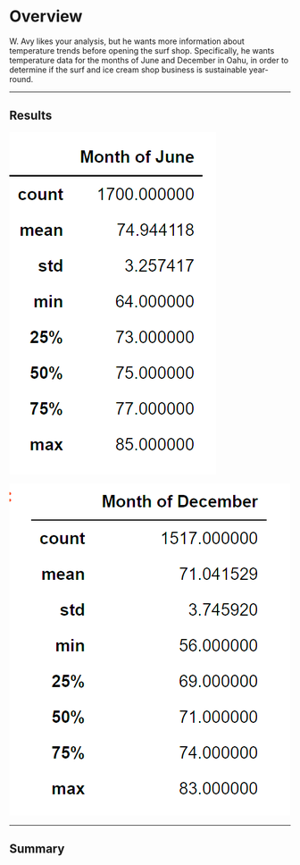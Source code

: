 # Overview #
W. Avy likes your analysis, but he wants more information about temperature trends before opening the surf shop. Specifically, he wants temperature data for the months of June and December in Oahu, in order to determine if the surf and ice cream shop business is sustainable year-round.

------------------------------------------------------------------------------------------------------------------------------------------------------------------------

## Results ##


![Surfs_Up](https://github.com/Aszeal/Surfs_Up/blob/main/Month%20of%20June.png)






![Surfs_Up](https://github.com/Aszeal/Surfs_Up/blob/main/Month%20of%20December.png)



------------------------------------------------------------------------------------------------------------------------------------------------------------------------

## Summary ## 
